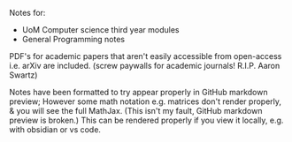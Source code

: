 Notes for:
- UoM Computer science third year modules
- General Programming notes

PDF's for academic papers that aren't easily accessible from open-access i.e. arXiv are included. (screw paywalls for academic journals! R.I.P. Aaron Swartz)

Notes have been formatted to try appear properly in GitHub markdown preview; However some math notation e.g. matrices don't render properly, & you will see the full MathJax.
(This isn't my fault, GitHub markdown preview is broken.)
This can be rendered properly if you view it locally, e.g. with obsidian or vs code.